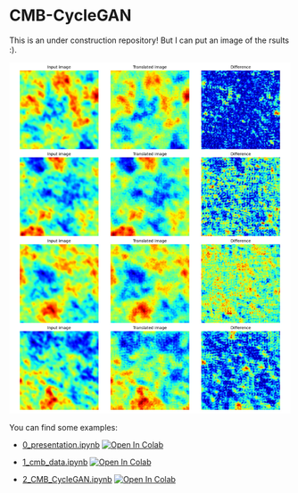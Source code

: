 # CMB-CycleGAN
This is an under construction repository! But I can put an image of the rsults :).


<p align="center">
  <img src="./figs/021.jpg" width="800"/>
</p>


You can find some examples:

- [0_presentation.ipynb](https://github.com/vafaei-ar/drama/blob/master/0_presentation.ipynb) [![Open In Colab](https://colab.research.google.com/assets/colab-badge.svg)](https://colab.research.google.com/github/vafaei-ar/drama/blob/master/0_presentation.ipynb)

- [1_cmb_data.ipynb](https://github.com/vafaei-ar/drama/blob/master/1_cmb_data.ipynb) [![Open In Colab](https://colab.research.google.com/assets/colab-badge.svg)](https://colab.research.google.com/github/vafaei-ar/drama/blob/master/1_cmb_data.ipynb)

- [2_CMB_CycleGAN.ipynb](https://github.com/vafaei-ar/drama/blob/master/2_CMB_CycleGAN.ipynb) [![Open In Colab](https://colab.research.google.com/assets/colab-badge.svg)](https://colab.research.google.com/github/vafaei-ar/drama/blob/master/2_CMB_CycleGAN.ipynb)



